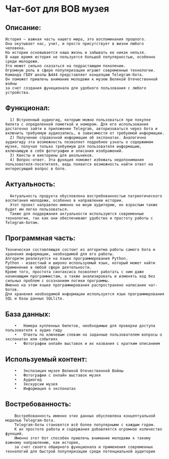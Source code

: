 # Чат-бот для ВОВ музея

## Описание:

    История – важная часть нашего мира, это воспоминания прошлого.
    Она окутывает нас, учит, и просто присутствует в жизни любого человека.
    На истории основывается наша жизнь и забывать ее никак нельзя.
    В наше время история не пользуется большой популярностью, особенно среди молодежи.
    Это может сильно сказаться на подрастающем поколении. 
    Огромную роль в сфере популяризации играют современные технологии.
    Команда ГБОУ школы №444 представляет концепцию Telegram-бота.
    Он поможет привлечь внимание молодежи к музею Великой Отечественной войны
    за счет создания функционала для удобного пользования с любого устройства.
  
## Функционал:

      1) Встроенный аудиогид, которым можно пользоваться при покупке билета с определенной пометкой и номером. Для его использования достаточно зайти в приложение Telegram, авторизоваться через бота и включить требуемую аудиозапись, в зависимости от требуемой информации.
      2) Получение справочной информации об экспонатах. Аналогично аудиогиду эта возможность позволяет подробнее узнать о содержимом музея, получая только требуемую для пользователя информацию, включающую в себя фотографии и описания изображений. 
      3) Квесты и викторины для школьников.
      4) Вопрос-ответ. Эта функция поможет избежать недопонимания пользователя-посетителя, ведь появится возможность найти ответ на интересующий вопрос в боте.

## Актуальность:

      Актуальность продукта обусловлена востребованностью патриотического воспитания молодежи, особенно в направлении истории.
      Этот проект направлен именно на юную аудиторию, но взрослым также будет им легко пользоваться.
      Также для поддержания актуальности используются современные технологии, так как они обеспечивают удобство и простоту работы с Telegram-ботом.

## Программная часть:

    Техническая составляющая состоит из алгоритма работы самого бота и хранения информации, необходимой для его работы.
    Алгоритм реализуется на языке программирования Python. 
    Python - известный и широко используемый язык, который может найти применение в любой сфере деятельности. 
    Кроме того, простота синтаксиса позволяет работать с ним даже начинающим программистам, а также анализировать и изменять код без сильных проблем с осознанием логики программы.
    Именно на этом языке программирования распространено написание чат-ботов. 
    Для хранения необходимой информации используется язык программирования SQL и базы данных SQLlite. 
    
## База данных:

        •	Номера купленных билетов, необходимые для проверки доступа пользователя к аудио гиду 
        •	Ответы по ключевым словам на заданные пользователем вопросы о экспонатах или событиях
        •	Фотографии онлайн выставок и их названия с кратким описанием
        
## Используемый контент:

        •	Экспозиция музея Великой Отечественной Войны
        •	Фотографии с онлайн выставок музея
        •	Аудиогид
        •	Экскурсии музея
        •	Информация о экспонатах
        
## Востребованность:

        Востребованность именно этих данных обусловлена концептуальной моделью Telegram-бота.
        Telegram-боты становятся всё более популярными с каждым годом.
        К их простоте работы и содержания добавляется огромное количество функций. 
        Именно этот бот способен привлечь внимание молодежи к такому важному направлению, как история,
        за счет своего обширного функционала и применения современных технологий для быстрой популяризации среди потенциальной аудитории
